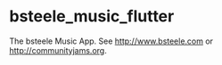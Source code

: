 # bsteele_music_flutter

The bsteele Music App. See http://www.bsteele.com or http://communityjams.org.


